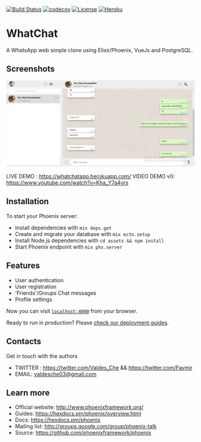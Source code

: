 [![Build Status](https://travis-ci.com/ValdesChe/WhatChat.svg?branch=master)](https://travis-ci.com/ValdesChe/WhatChat) [![codecov](https://codecov.io/gh/ValdesChe/WhatChat/branch/master/graph/badge.svg)](https://codecov.io/gh/ValdesChe/WhatChat) [![License](https://img.shields.io/badge/License-BSD%203--Clause-blue.svg)](https://opensource.org/licenses/BSD-3-Clause)
[![Heroku](https://heroku-badge.herokuapp.com/?app=whatchatapp&style=flat)](https://whatchatapp.herokuapp.com/)
# WhatChat

A WhatsApp web simple clone using Elixir/Phoenix, VueJs and PostgreSQL.


## Screenshots
![Screenshot](whatchat_screen_1.png)

LIVE DEMO : https://whatchatapp.herokuapp.com/
VIDEO DEMO v0: https://www.youtube.com/watch?v=Kha_Y7a4yrs

## Installation

To start your Phoenix server:

- Install dependencies with `mix deps.get`
- Create and migrate your database with `mix ecto.setup`
- Install Node.js dependencies with `cd assets && npm install`
- Start Phoenix endpoint with `mix phx.server`

## Features

- User authentication
- User registration
- 'Friends'/Groups Chat messages
- Profile settings 

Now you can visit [`localhost:4000`](http://localhost:4000) from your browser.

Ready to run in production? Please [check our deployment guides](https://hexdocs.pm/phoenix/deployment.html).

## Contacts

Get in touch with the authors

- TWITTER : https://twitter.com/Valdes_Che && https://twitter.com/Faymir
- EMAIL: valdesche03@gmail.com

## Learn more

- Official website: http://www.phoenixframework.org/
- Guides: https://hexdocs.pm/phoenix/overview.html
- Docs: https://hexdocs.pm/phoenix
- Mailing list: http://groups.google.com/group/phoenix-talk
- Source: https://github.com/phoenixframework/phoenix
